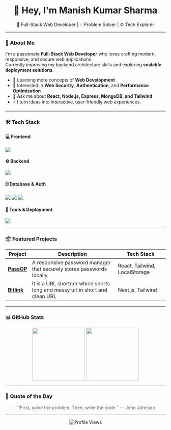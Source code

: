 <h1 align="center">👋 Hey, I'm Manish Kumar Sharma</h1>

<p align="center">
  🚀 Full-Stack Web Developer | 💡 Problem Solver | ⚙️ Tech Explorer
</p>

---

### 🌟 About Me
I'm a passionate **Full-Stack Web Developer** who loves crafting modern, responsive, and secure web applications.  
Currently improving my backend architecture skills and exploring **scalable deployment solutions**.

- 🌱 Learning more concepts of **Web Development**
- 🧠 Interested in **Web Security**, **Authentication**, and **Performance Optimization**
- 💬 Ask me about **React, Node.js, Express, MongoDB, and Tailwind**
- ⚡ I turn ideas into interactive, user-friendly web experiences.

---

### 🛠️ Tech Stack

#### 💻 Frontend
<p>
  <img src="https://skillicons.dev/icons?i=html,css,js,react,nextjs,redux,tailwind,ejs" />
</p>

#### ⚙️ Backend
<p>
  <img src="https://skillicons.dev/icons?i=nodejs,express,fastapi,python" />
</p>

#### 🗄️ Database & Auth
<p>
  <img src="https://skillicons.dev/icons?i=mongodb" />  
  <img src="https://img.shields.io/badge/JWT-000?style=for-the-badge&logo=jsonwebtokens&logoColor=white" />
  <img src="https://img.shields.io/badge/Bcrypt-121011?style=for-the-badge&logo=security&logoColor=white" />
</p>

#### 🧰 Tools & Deployment
<p>
  <img src="https://skillicons.dev/icons?i=git,github,postman,vscode,vercel,netlify" />
</p>

---

### 📦 Featured Projects

| Project | Description | Tech Stack |
|----------|--------------|-------------|
| [**PassOP**](https://github.com/Manish463/PassOP) | A responsive password manager that securely stores passwords locally | React, Tailwind, LocalStorage |
| [**Bitlink**](https://github.com/Manish463/bitlinks) | It is a URL shortner which shorts long and messy url in short and clean URL | Next.js, Tailwind |

---

### 📊 GitHub Stats

<p align="center">
  <img src="https://github-readme-stats.vercel.app/api?username=Manish463&show_icons=true&theme=tokyonight" height="165" />
  <img src="https://github-readme-stats.vercel.app/api/top-langs/?username=Manish463&layout=compact&theme=tokyonight" height="165" />
</p>

---

### 🧠 Quote of the Day
> “First, solve the problem. Then, write the code.” — John Johnson

---

<p align="center">
  <img src="https://komarev.com/ghpvc/?username=Manish463&label=Profile%20Views&color=blueviolet&style=flat" alt="Profile Views" />
</p>

